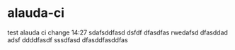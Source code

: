 # alauda-ci

test alauda ci
change 14:27
sdafsddfasd
dsfdf   dfasdfas
rwedafsd
dfasddad
adsf
ddddfasdf
sssdfasd
dfasddfasddfas
